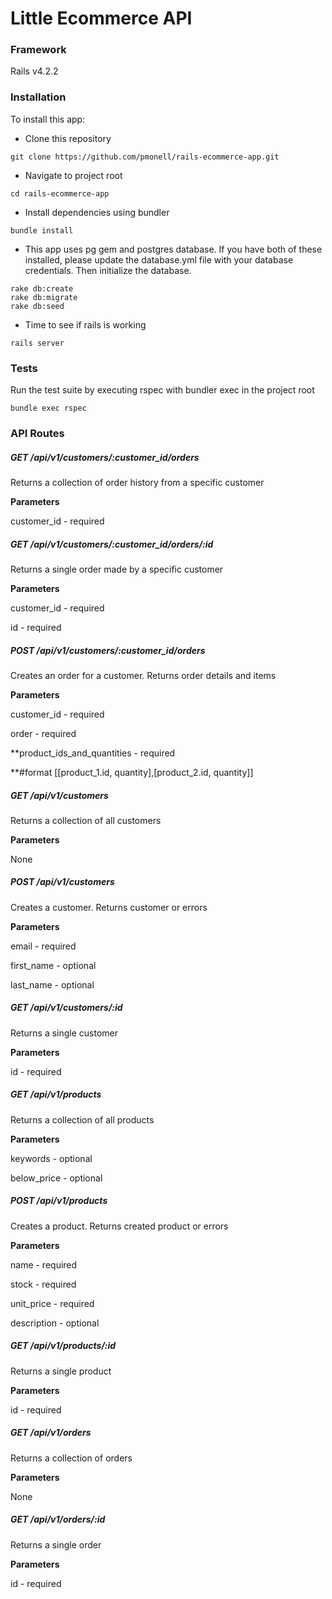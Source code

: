 # Little Ecommerce API

### Framework

Rails v4.2.2

### Installation
To install this app:

* Clone this repository
```
git clone https://github.com/pmonell/rails-ecommerce-app.git
```
* Navigate to project root
```
cd rails-ecommerce-app
```
* Install dependencies using bundler
```
bundle install
```
* This app uses pg gem and postgres database. If you have both of these installed, please update the database.yml file with your database credentials. Then initialize the database.
```
rake db:create
rake db:migrate
rake db:seed
```
* Time to see if rails is working
```
rails server
```

### Tests
Run the test suite by executing rspec with bundler exec in the project root
```
bundle exec rspec
```

### API Routes
##### GET  /api/v1/customers/:customer_id/orders
Returns a collection of order history from a specific customer

__Parameters__

customer_id - required

##### GET  /api/v1/customers/:customer_id/orders/:id
Returns a single order made by a specific customer

__Parameters__

customer_id - required

id - required

##### POST /api/v1/customers/:customer_id/orders
Creates an order for a customer. Returns order details and items

__Parameters__

customer_id - required

order - required
  
**product_ids_and_quantities - required 
  
**#format [[product_1.id, quantity],[product_2.id, quantity]]

##### GET  /api/v1/customers
Returns a collection of all customers

__Parameters__

None

##### POST /api/v1/customers
Creates a customer. Returns customer or errors

__Parameters__

email - required

first_name - optional

last_name - optional

##### GET  /api/v1/customers/:id
Returns a single customer

__Parameters__

id - required

##### GET  /api/v1/products
Returns a collection of all products

__Parameters__

keywords - optional

below_price - optional

##### POST /api/v1/products
Creates a product. Returns created product or errors

__Parameters__

name - required

stock - required

unit_price - required

description - optional

##### GET  /api/v1/products/:id
Returns a single product

__Parameters__

id - required

##### GET  /api/v1/orders
Returns a collection of orders

__Parameters__

None

##### GET  /api/v1/orders/:id
Returns a single order

__Parameters__

id - required

